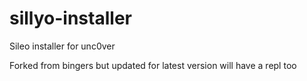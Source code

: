# sillyo-installer
Sileo installer for unc0ver

Forked from bingers but updated for latest version
will have a repl too
